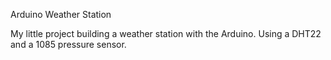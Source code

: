 Arduino Weather Station

My little project building a weather station with the Arduino.
Using a DHT22 and a 1085 pressure sensor.